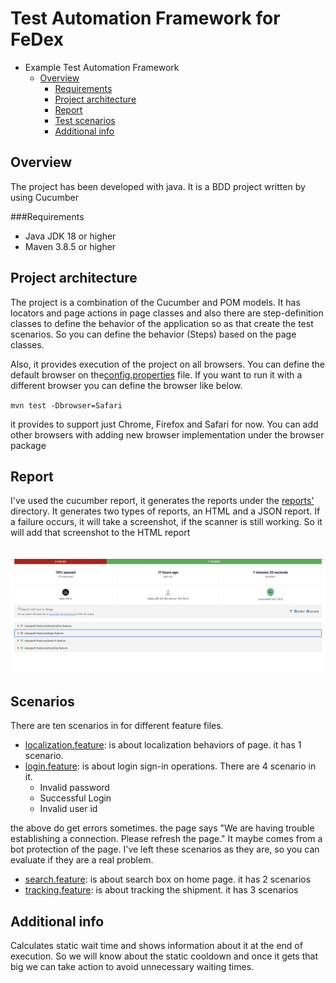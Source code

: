# Test Automation Framework for FeDex

- Example Test Automation Framework
    * [Overview](#overview)
        + [Requirements](#requirements)
        + [Project architecture](#architecture)
        + [Report](#report)
        + [Test scenarios](#scenarios)
        + [Additional info](info)

<a name="overview"></a>
## Overview
The project has been developed with java. It is a BDD project written by using Cucumber

<a name="requirements"></a>
###Requirements
- Java JDK 18 or higher
- Maven 3.8.5 or higher

<a name="architecture"></a>
## Project architecture

The project is a combination of the Cucumber and POM models. It has locators and page actions in page classes and also there are step-definition classes to define the behavior of the application so as that create the test scenarios. So you can define the behavior (Steps) based on the page classes.

Also, it provides execution of the project on all browsers. You can define the default browser on the[config.properties](https://github.com/serhatozdursun/com.fedex.test/blob/master/src/test/resources/config.properties) file. If you want to run it with a different browser you can define the browser like below. 

``mvn test -Dbrowser=Safari``

it provides to support just Chrome, Firefox and Safari for now. You can add other browsers with adding new browser implementation under the browser package

<a name="report"></a>
## Report

I've used the cucumber report, it generates the reports under the [reports'](https://github.com/serhatozdursun/com.fedex.test/tree/master/reports/) directory. It generates two types of reports, an HTML and a JSON report. If a failure occurs, it will take a screenshot, if the scanner is still working. So it will add that screenshot to the HTML report
</br>
</br>
</br>
![Report](report.png)

<a name="scenarios"></a>
## Scenarios
There are ten scenarios in for different feature files.

- [localization.feature](https://github.com/serhatozdursun/com.fedex.test/blob/master/src/test/resources/features/localization.feature): is about localization behaviors of page. it has 1 scenario.
- [login.feature](https://github.com/serhatozdursun/com.fedex.test/blob/master/src/test/resources/features/login.feature): is about login sign-in operations. There are 4 scenario in it.
   + Invalid password
   + Successful Login
   + Invalid user id 

the above do get errors sometimes. the page says "We are having trouble establishing a connection. 
Please refresh the page." It maybe comes from a bot protection of the page.
I've left these scenarios as they are, so you can evaluate if they are a real problem.

- [search.feature](https://github.com/serhatozdursun/com.fedex.test/blob/master/src/test/resources/features/search.feature): is about search box on home page. it has 2 scenarios
- [tracking.feature](https://github.com/serhatozdursun/com.fedex.test/blob/master/src/test/resources/features/tracking.feature): is about tracking the shipment. it has 3 scenarios

<a name="info"></a>
## Additional info
Calculates static wait time and shows information about it at the end of execution. So we will know about the static cooldown and once it gets that big we can take action to avoid unnecessary waiting times.